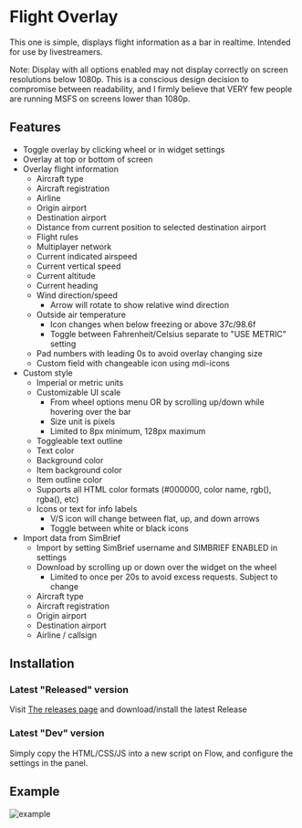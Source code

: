 # Flight Overlay

This one is simple, displays flight information as a bar in realtime.
Intended for use by livestreamers.

Note: Display with all options enabled may not display correctly on screen resolutions below 1080p. This is a conscious design decision to compromise between readability, and I firmly believe that VERY few people are running MSFS on screens lower than 1080p.

## Features
- Toggle overlay by clicking wheel or in widget settings
- Overlay at top or bottom of screen
- Overlay flight information
  - Aircraft type
  - Aircraft registration
  - Airline
  - Origin airport
  - Destination airport
  - Distance from current position to selected destination airport
  - Flight rules
  - Multiplayer network
  - Current indicated airspeed
  - Current vertical speed
  - Current altitude
  - Current heading
  - Wind direction/speed
    - Arrow will rotate to show relative wind direction
  - Outside air temperature
    - Icon changes when below freezing or above 37c/98.6f
    - Toggle between Fahrenheit/Celsius separate to "USE METRIC" setting
  - Pad numbers with leading 0s to avoid overlay changing size
  - Custom field with changeable icon using mdi-icons
- Custom style
  - Imperial or metric units
  - Customizable UI scale
    - From wheel options menu OR by scrolling up/down while hovering over the bar
    - Size unit is pixels
    - Limited to 8px minimum, 128px maximum
  - Toggleable text outline
  - Text color
  - Background color
  - Item background color
  - Item outline color
  - Supports all HTML color formats (#000000, color name, rgb(), rgba(), etc)
  - Icons or text for info labels
    - V/S icon will change between flat, up, and down arrows
    - Toggle between white or black icons
- Import data from SimBrief
  - Import by setting SimBrief username and SIMBRIEF ENABLED in settings
  - Download by scrolling up or down over the widget on the wheel
    - Limited to once per 20s to avoid excess requests. Subject to change
  - Aircraft type
  - Aircraft registration
  - Origin airport
  - Destination airport
  - Airline / callsign

## Installation

### Latest "Released" version
Visit [The releases page](https://github.com/AylaCodes/flow-flight-overlay/releases/) and download/install the latest Release

### Latest "Dev" version
Simply copy the HTML/CSS/JS into a new script on Flow, and configure the settings in the panel.

## Example

![example](https://cdn.wolfie.space/images/FlightSimulator_1677622577.png)
